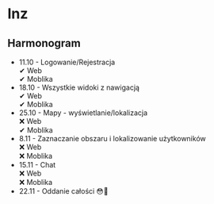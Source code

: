 # Inz
## Harmonogram
* 11.10 - Logowanie/Rejestracja \
  ✔ Web \
  ✔ Moblika
* 18.10 - Wszystkie widoki z nawigacją \
  ✔ Web \
  ✔ Moblika
* 25.10 - Mapy - wyświetlanie/lokalizacja \
  ❌ Web \
  ✔ Moblika
* 8.11 - Zaznaczanie obszaru i lokalizowanie użytkowników \
  ❌ Web \
  ❌ Moblika
* 15.11 - Chat \
  ❌ Web \
  ❌ Moblika
* 22.11 - Oddanie całości 😳😬
  
